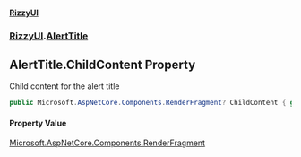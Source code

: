 #### [RizzyUI](index 'index')
### [RizzyUI](RizzyUI 'RizzyUI').[AlertTitle](RizzyUI.AlertTitle 'RizzyUI.AlertTitle')

## AlertTitle.ChildContent Property

Child content for the alert title

```csharp
public Microsoft.AspNetCore.Components.RenderFragment? ChildContent { get; set; }
```

#### Property Value
[Microsoft.AspNetCore.Components.RenderFragment](https://docs.microsoft.com/en-us/dotnet/api/Microsoft.AspNetCore.Components.RenderFragment 'Microsoft.AspNetCore.Components.RenderFragment')